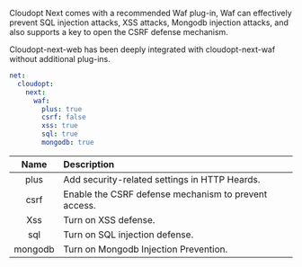 ﻿﻿Cloudopt Next comes with a recommended Waf plug-in, Waf can effectively prevent SQL injection attacks, XSS attacks, Mongodb injection attacks, and also supports a key to open the CSRF defense mechanism.Cloudopt-next-web has been deeply integrated with cloudopt-next-waf without additional plug-ins.````yamlnet:  cloudopt:    next:      waf:        plus: true        csrf: false        xss: true        sql: true        mongodb: true````| Name     | Description||:--------:|:-------|| plus| Add security-related settings in HTTP Heards.      || csrf| Enable the CSRF defense mechanism to prevent access.      || Xss| Turn on XSS defense.     || sql| Turn on SQL injection defense.      || mongodb| Turn on Mongodb Injection Prevention.      |